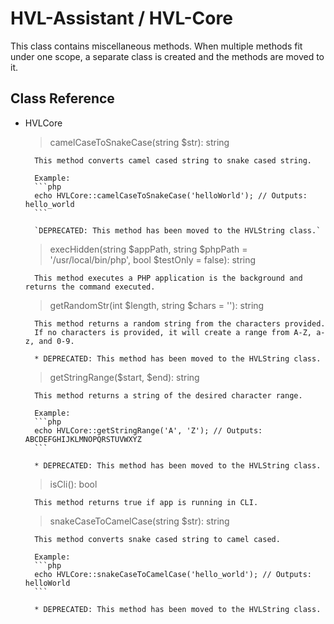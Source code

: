 # HVL-Assistant / HVL-Core

This class contains miscellaneous methods. When multiple methods fit under one scope, a separate class is created and the methods are moved to it.

## Class Reference

- HVLCore

	> camelCaseToSnakeCase(string $str): string

		This method converts camel cased string to snake cased string.

		Example:
		```php
		echo HVLCore::camelCaseToSnakeCase('helloWorld'); // Outputs: hello_world
		```

		`DEPRECATED: This method has been moved to the HVLString class.`
	

	> execHidden(string $appPath, string $phpPath = '/usr/local/bin/php', bool $testOnly = false): string

		This method executes a PHP application is the background and returns the command executed.


	> getRandomStr(int $length, string $chars = ''): string

		This method returns a random string from the characters provided.
		If no characters is provided, it will create a range from A-Z, a-z, and 0-9.

		* DEPRECATED: This method has been moved to the HVLString class.


	> getStringRange($start, $end): string

		This method returns a string of the desired character range.

		Example:
		```php
		echo HVLCore::getStringRange('A', 'Z'); // Outputs: ABCDEFGHIJKLMNOPQRSTUVWXYZ
		```

		* DEPRECATED: This method has been moved to the HVLString class.


	> isCli(): bool
	
		This method returns true if app is running in CLI.


	> snakeCaseToCamelCase(string $str): string

		This method converts snake cased string to camel cased.

		Example:
		```php
		echo HVLCore::snakeCaseToCamelCase('hello_world'); // Outputs: helloWorld
		```

		* DEPRECATED: This method has been moved to the HVLString class.